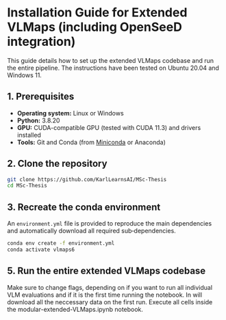 # Installation Guide for Extended VLMaps (including OpenSeeD integration)

This guide details how to set up the extended VLMaps codebase and run the entire pipeline. The instructions have been tested on Ubuntu 20.04 and Windows 11.

## 1. Prerequisites
- **Operating system:** Linux or Windows
- **Python:** 3.8.20
- **GPU:** CUDA-compatible GPU (tested with CUDA 11.3) and drivers installed
- **Tools:** Git and Conda (from [Miniconda](https://docs.conda.io/en/latest/miniconda.html) or Anaconda)

## 2. Clone the repository
```bash
git clone https://github.com/KarlLearnsAI/MSc-Thesis
cd MSc-Thesis
```

## 3. Recreate the conda environment
An `environment.yml` file is provided to reproduce the main dependencies and automatically download all required sub‑dependencies.
```bash
conda env create -f environment.yml
conda activate vlmaps6
```

## 5. Run the entire extended VLMaps codebase
Make sure to change flags, depending on if you want to run all individual VLM evaluations and if it is the first time running the notebook. In will download all the neccessary data on the first run.
Execute all cells inside the modular-extended-VLMaps.ipynb notebook.